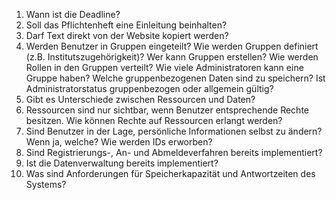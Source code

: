 1. Wann ist die Deadline?
2. Soll das Pflichtenheft eine Einleitung beinhalten?
3. Darf Text direkt von der Website kopiert werden?
4. Werden Benutzer in Gruppen eingeteilt? Wie werden Gruppen definiert (z.B. Institutszugehörigkeit)? Wer kann Gruppen erstellen? Wie werden Rollen in den Gruppen verteilt? Wie viele Administratoren kann eine Gruppe haben? Welche gruppenbezogenen Daten sind zu speichern? Ist Administratorstatus gruppenbezogen oder allgemein gültig?
5. Gibt es Unterschiede zwischen Ressourcen und Daten?
6. Ressourcen sind nur sichtbar, wenn Benutzer entsprechende Rechte besitzen. Wie können Rechte auf Ressourcen erlangt werden?
7. Sind Benutzer in der Lage, persönliche Informationen selbst zu ändern? Wenn ja, welche? Wie werden IDs erworben?
8. Sind Registrierungs-, An- und Abmeldeverfahren bereits implementiert?
9. Ist die Datenverwaltung bereits implementiert?
10. Was sind Anforderungen für Speicherkapazität und Antwortzeiten des Systems?
